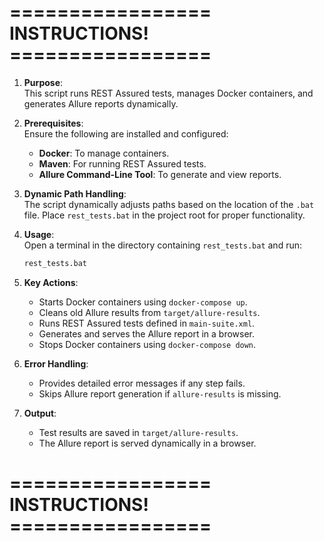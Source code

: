 ================= INSTRUCTIONS! =================
=

1. **Purpose**:  
   This script runs REST Assured tests, manages Docker containers, and generates Allure reports dynamically.

2. **Prerequisites**:  
   Ensure the following are installed and configured:  
   - **Docker**: To manage containers.  
   - **Maven**: For running REST Assured tests.  
   - **Allure Command-Line Tool**: To generate and view reports.

3. **Dynamic Path Handling**:  
   The script dynamically adjusts paths based on the location of the `.bat` file. Place `rest_tests.bat` in the project root for proper functionality.

4. **Usage**:  
   Open a terminal in the directory containing `rest_tests.bat` and run:  
   ```bash
   rest_tests.bat

5. **Key Actions**:  
   - Starts Docker containers using `docker-compose up`.  
   - Cleans old Allure results from `target/allure-results`.  
   - Runs REST Assured tests defined in `main-suite.xml`.  
   - Generates and serves the Allure report in a browser.  
   - Stops Docker containers using `docker-compose down`.

6. **Error Handling**:  
   - Provides detailed error messages if any step fails.  
   - Skips Allure report generation if `allure-results` is missing.  

7. **Output**:  
   - Test results are saved in `target/allure-results`.  
   - The Allure report is served dynamically in a browser.

================= INSTRUCTIONS! =================
=
